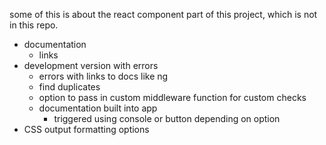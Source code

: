some of this is about the react component part of this project, which is not
in this repo.

* documentation
  * links
* development version with errors
  * errors with links to docs like ng
  * find duplicates
  * option to pass in custom middleware function for custom checks
  * documentation built into app
    * triggered using console or button depending on option
* CSS output formatting options
